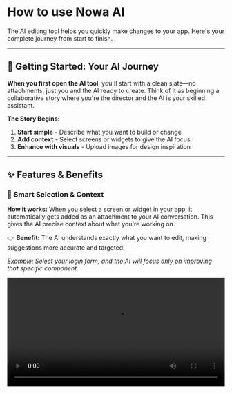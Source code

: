 # How to use Nowa AI

The AI editing tool helps you quickly make changes to your app. Here's your complete journey from start to finish.

---

## 🚀 Getting Started: Your AI Journey

**When you first open the AI tool**, you'll start with a clean slate—no attachments, just you and the AI ready to create. Think of it as beginning a collaborative story where you're the director and the AI is your skilled assistant.

**The Story Begins:**
1. **Start simple** - Describe what you want to build or change
2. **Add context** - Select screens or widgets to give the AI focus
3. **Enhance with visuals** - Upload images for design inspiration

---

## ✨ Features & Benefits

### 🎯 Smart Selection & Context

**How it works:** When you select a screen or widget in your app, it automatically gets added as an attachment to your AI conversation. This gives the AI precise context about what you're working on.

👉 **Benefit:** The AI understands exactly what you want to edit, making suggestions more accurate and targeted.

*Example: Select your login form, and the AI will focus only on improving that specific component.*

<video src="/videos/ai/target.webm" controls width="100%" />

---

### 🖼️ Apply Changes Everywhere

Tell the AI what you'd like to edit, and it can apply changes directly to an entire screen or to individual widgets across your app.

👉 **Benefit:** Saves you time by applying consistent edits everywhere at once.

*Example: Change all button colors to blue in seconds, maintaining design consistency.*

<video src="/videos/ai/attach.webm" controls width="100%" />

---

### 📎 Attach Images for Inspiration

**Multiple ways to add visual context:**
- **Upload from your device** - Add screenshots, mockups, or design references
- **Use your app files** - Access images already in your project
- **Convert UI to images** - Turn your existing screens into reference images

👉 **Benefit:** Provides visual clarity to help the AI match your exact style and vision.

*Example: Upload a Pinterest design and ask the AI to recreate that aesthetic in your app.*

<video src="/videos/ai/images.mp4" controls width="100%" />

---

### 🔄 Safe Experimentation

If you don't like what the AI generated, you can easily undo and go back to the previous version.

👉 **Benefit:** Lets you experiment boldly without risk—try wild ideas knowing you can always revert.

*Example: Test a completely new layout—if it doesn't work, roll back instantly and try something else.*

<video src="/videos/ai/revert.mp4" controls width="100%" />

---

### 🆕 Fresh Starts

Begin a new chat session to explore different ideas without carrying over previous conversation context.

👉 **Benefit:** Gives you a clean slate for entirely new creative directions.

*Example: Start fresh to redesign your profile page after finishing work on the home screen.*

<video src="/videos/ai/newchat.webm" controls width="100%" />

---

## 💡 Pro Tips for Better Results

**Building Your Story:**
- Start broad, then get specific as you add attachments
- Use natural language—describe what you want like you're talking to a designer
- Combine selections with images for the most powerful context
- Don't hesitate to iterate—the AI learns from your feedback

**Attachment Strategy:**
- Select specific widgets when you want focused changes
- Choose entire screens for broader redesigns
- Upload reference images to communicate visual goals
- Use project files to maintain consistency with existing assets

---

✅ With these features working together, AI editing becomes your **intelligent, context-aware creative partner** for building and improving your app efficiently and safely.